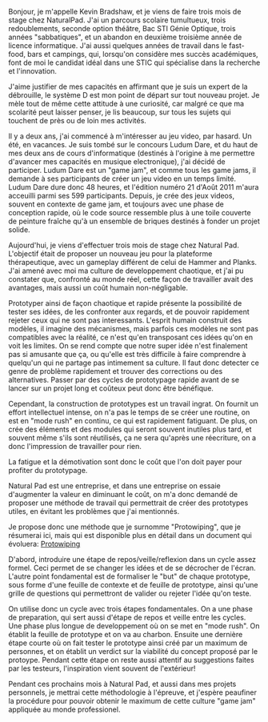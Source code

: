 Bonjour, je m'appelle Kevin Bradshaw, et je viens de faire trois mois de stage chez NaturalPad.
J'ai un parcours scolaire tumultueux, trois redoublements, seconde option théâtre, Bac STI Génie Optique, trois années "sabbatiques", et un abandon en deuxième troisième année de licence informatique.
J'ai aussi quelques années de travail dans le fast-food, bars et campings, qui, lorsqu'on considère mes succès académiques, font de moi le candidat idéal dans une STIC qui spécialise dans la recherche et l'innovation.

J'aime justifier de mes capacités en affirmant que je suis un expert de la débrouille, le système D est mon point de départ sur tout nouveau projet. Je mèle tout de même cette attitude à une curiosité, car malgré ce que ma scolarité peut laisser penser, je lis beaucoup, sur tous les sujets qui touchent de près ou de loin mes activités.

Il y a deux ans, j'ai commencé à m'intéresser au jeu video, par hasard. Un été, en vacances. Je suis tombé sur le concours Ludum Dare, et du haut de mes deux ans de cours d'informatique (destinés à l'origine à me permettre d'avancer mes capacités en musique electronique), j'ai décidé de participer. Ludum Dare est un "game jam", et comme tous les game jams, il demande à ses participants de créer un jeu video en un temps limité. Ludum Dare dure donc 48 heures, et l'édition numéro 21 d'Août 2011 m'aura acceuilli parmi ses 599 participants.
Depuis, je crée des jeux videos, souvent en contexte de game jam, et toujours avec une phase de conception rapide, où le code source ressemble plus à une toile couverte de peinture fraîche qu'à un ensemble de briques destinés à fonder un projet solide.

Aujourd'hui, je viens d'effectuer trois mois de stage chez Natural Pad. L'objectif était de proposer un nouveau jeu pour la plateforme thérapeutique, avec un gameplay différent de celui de Hammer and Planks. J'ai amené avec moi ma culture de developpement chaotique, et j'ai pu constater que, confronté au monde réel, cette façon de travailler avait des avantages, mais aussi un coût humain non-négligable.

Prototyper ainsi de façon chaotique et rapide présente la possibilité de tester ses idées, de les confronter aux regards, et de pouvoir rapidement rejeter ceux qui ne sont pas interessants.
L'esprit humain construit des modèles, il imagine des mécanismes, mais parfois ces modèles ne sont pas compatibles avec la réalité, ce n'est qu'en transposant ces idées qu'on en voit les limites. On se rend compte que notre super idée n'est finalement pas si amusante que ça, ou qu'elle est très difficile à faire comprendre à quelqu'un qui ne partage pas intimement sa culture. Il faut donc detecter ce genre de problème rapidement et trouver des corrections ou des alternatives. Passer par des cycles de prototypage rapide avant de se lancer sur un projet long et coûteux peut donc être bénéfique.

Cependant, la construction de prototypes est un travail ingrat. On fournit un effort intellectuel intense, on n'a pas le temps de se créer une routine, on est en "mode rush" en continu, ce qui est rapidement fatiguant. De plus, on crée des éléments et des modules qui seront souvent inutiles plus tard, et souvent même s'ils sont réutilisés, ça ne sera qu'après une réecriture, on a donc l'impression de travailler pour rien.

La fatigue et la démotivation sont donc le coût que l'on doit payer pour profiter du prototypage.

Natural Pad est une entreprise, et dans une entreprise on essaie d'augmenter la valeur en diminuant le coût, on m'a donc demandé de proposer une méthode de travail qui permettrait de créer des prototypes utiles, en évitant les problèmes que j'ai mentionnés.

Je propose donc une méthode que je surnomme "Protowiping", que je résumerai ici, mais qui est disponible plus en détail dans un document qui évoluera: [Protowiping](http://bradshaw.github.io/DuJamALaProd/)

D'abord, introduire une étape de repos/veille/reflexion dans un cycle assez formel. Ceci permet de se changer les idées et de se décrocher de l'écran. L'autre point fondamental est de formaliser le "but" de chaque prototype, sous forme d'une feuille de contexte et de feuille de prototype, ainsi qu'une grille de questions qui permettront de valider ou rejeter l'idée qu'on teste.

On utilise donc un cycle avec trois étapes fondamentales.
On a une phase de preparation, qui sert aussi d'étape de repos et veille entre les cycles.
Une phase plus longue de developpement où on se met en "mode rush". On établit la feuille de prototype et on va au charbon.
Ensuite une dernière étape courte où on fait tester le prototype ainsi créé par un maximum de personnes, et on établit un verdict sur la viabilité du concept proposé par le protoype. Pendant cette étape on reste aussi attentif au suggestions faites par les testeurs, l'inspiration vient souvent de l'extérieur!

Pendant ces prochains mois à Natural Pad, et aussi dans mes projets personnels, je mettrai cette méthodologie à l'épreuve, et j'espère peaufiner la procédure pour pouvoir obtenir le maximum de cette culture "game jam" appliquée au monde professionel.
